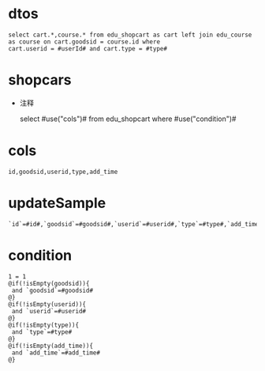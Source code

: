 dtos
===

    select cart.*,course.* from edu_shopcart as cart left join edu_course as course on cart.goodsid = course.id where 
    cart.userid = #userId# and cart.type = #type#
    
shopcars
===
* 注释

	select #use("cols")# from edu_shopcart where #use("condition")#

cols
===

	id,goodsid,userid,type,add_time

updateSample
===

	`id`=#id#,`goodsid`=#goodsid#,`userid`=#userid#,`type`=#type#,`add_time`=#addTime#

condition
===

	1 = 1  
	@if(!isEmpty(goodsid)){
	 and `goodsid`=#goodsid#
	@}
	@if(!isEmpty(userid)){
	 and `userid`=#userid#
	@}
	@if(!isEmpty(type)){
	 and `type`=#type#
	@}
	@if(!isEmpty(add_time)){
	 and `add_time`=#add_time#
	@}